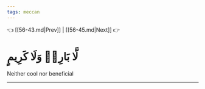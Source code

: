 ```yaml
---
tags: meccan
---
```


👈 [[56-43.md|Prev]] | [[56-45.md|Next]] 👉

# لَّا بَارِدٖ وَلَا كَرِيمٍ

Neither cool nor beneficial

---


